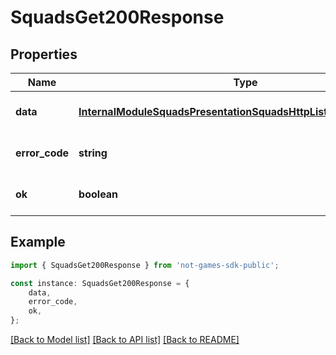 # SquadsGet200Response


## Properties

Name | Type | Description | Notes
------------ | ------------- | ------------- | -------------
**data** | [**InternalModuleSquadsPresentationSquadsHttpListSquadsResponse**](InternalModuleSquadsPresentationSquadsHttpListSquadsResponse.md) |  | [optional] [default to undefined]
**error_code** | **string** |  | [optional] [default to undefined]
**ok** | **boolean** |  | [optional] [default to undefined]

## Example

```typescript
import { SquadsGet200Response } from 'not-games-sdk-public';

const instance: SquadsGet200Response = {
    data,
    error_code,
    ok,
};
```

[[Back to Model list]](../README.md#documentation-for-models) [[Back to API list]](../README.md#documentation-for-api-endpoints) [[Back to README]](../README.md)
